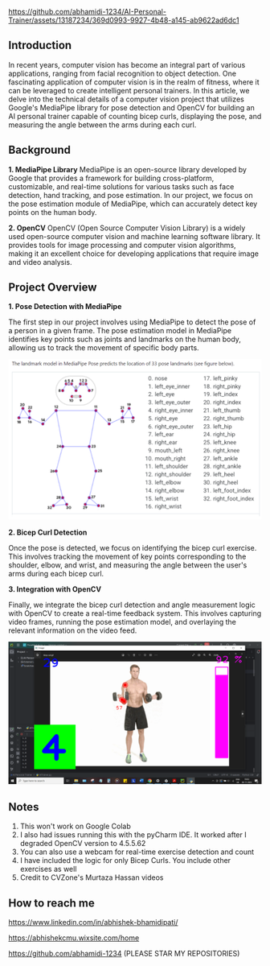 

https://github.com/abhamidi-1234/AI-Personal-Trainer/assets/13187234/369d0993-9927-4b48-a145-ab9622ad6dc1



## Introduction
In recent years, computer vision has become an integral part of various applications, ranging from facial recognition to object detection. One fascinating application of computer vision is in the realm of fitness, where it can be leveraged to create intelligent personal trainers. In this article, we delve into the technical details of a computer vision project that utilizes Google's MediaPipe library for pose detection and OpenCV for building an AI personal trainer capable of counting bicep curls, displaying the pose, and measuring the angle between the arms during each curl.

## Background

**1. MediaPipe Library**
MediaPipe is an open-source library developed by Google that provides a framework for building cross-platform, customizable, and real-time solutions for various tasks such as face detection, hand tracking, and pose estimation. In our project, we focus on the pose estimation module of MediaPipe, which can accurately detect key points on the human body.

**2. OpenCV**
OpenCV (Open Source Computer Vision Library) is a widely used open-source computer vision and machine learning software library. It provides tools for image processing and computer vision algorithms, making it an excellent choice for developing applications that require image and video analysis.

## Project Overview

**1. Pose Detection with MediaPipe**

The first step in our project involves using MediaPipe to detect the pose of a person in a given frame. The pose estimation model in MediaPipe identifies key points such as joints and landmarks on the human body, allowing us to track the movement of specific body parts.

![Img](https://github.com/abhamidi-1234/AI-Personal-Trainer/blob/main/Capture1.PNG)

**2. Bicep Curl Detection**

Once the pose is detected, we focus on identifying the bicep curl exercise. This involves tracking the movement of key points corresponding to the shoulder, elbow, and wrist, and measuring the angle between the user's arms during each bicep curl.

**3. Integration with OpenCV**

Finally, we integrate the bicep curl detection and angle measurement logic with OpenCV to create a real-time feedback system. This involves capturing video frames, running the pose estimation model, and overlaying the relevant information on the video feed.

![Img](https://github.com/abhamidi-1234/AI-Personal-Trainer/blob/main/Capture2.PNG)

## Notes

1. This won't work on Google Colab
2. I also had issues running this with the pyCharm IDE. It worked after I degraded OpenCV version to 4.5.5.62
3. You can also use a webcam for real-time exercise detection and count
4. I have included the logic for only Bicep Curls. You include other exercises as well
5. Credit to CVZone's Murtaza Hassan videos

## How to reach me

https://www.linkedin.com/in/abhishek-bhamidipati/

https://abhishekcmu.wixsite.com/home

https://github.com/abhamidi-1234 (PLEASE STAR MY REPOSITORIES)
